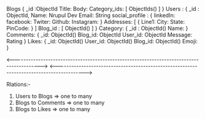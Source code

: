 Blogs {
_id :ObjectId
Title:
Body:
Category_ids: [
ObjectIds()
    ]
}
Users : {
_id : ObjectId,
Name: Nrupul Dev
Email: String
social_profile : {
linkedIn:
facebook:
Twiter:
Github:
Instagram:
    }
Addresses: [
        {
Line1:
City:
State:
PinCode:
        }
    ]
Blog_id : [
ObjectId()
    ]
}
Category: {
_id : ObjectId()
Name:
}
Comments: {
_id: ObjectId()
Blog_id: ObjectId
User_id: ObjectId
Message:
Rating
}
Likes: {
_id: ObjectId()
User_id: ObjectId()
Blog_id: ObjectId()
Emoji:
}


<----------------------------------------------------------------------------------------->
<----------------------------------------------------------------------------------------->


Rlations:-
 
 1.  Users to Blogs =>  one to many
 2.  Blogs to Comments => one to many
 3.  Blogs to Likes => one to many
